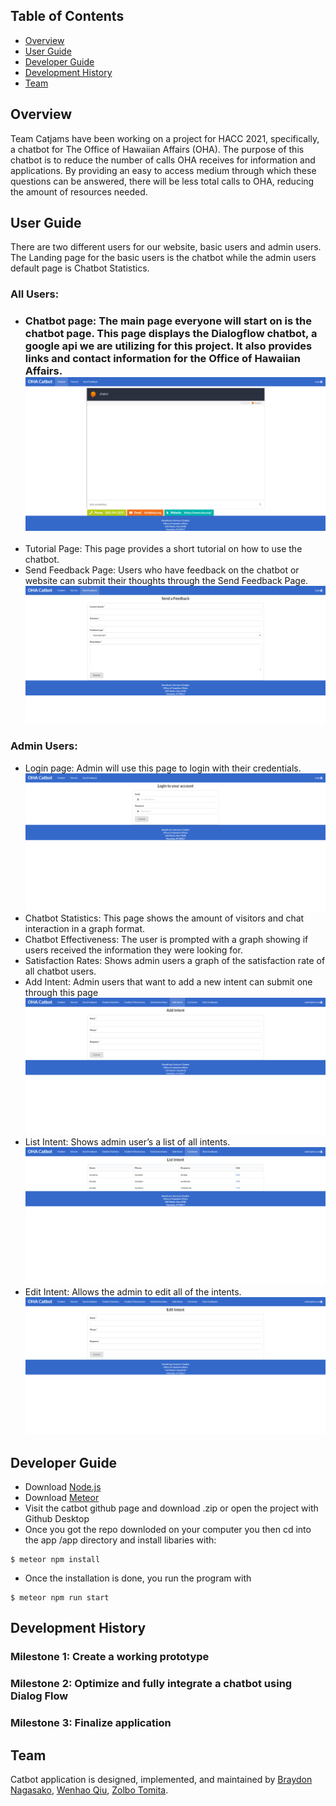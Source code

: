 ## Table of Contents
* [Overview](#overview)
* [User Guide](#user-guide)
* [Developer Guide](#developer-guide)
* [Development History](#developer-history)
* [Team](#team)

## Overview

Team Catjams have been working on a project for HACC 2021, specifically, a chatbot for The Office of Hawaiian Affairs (OHA). The purpose of this chatbot is to reduce the number of calls OHA receives for information and applications. By providing an easy to access medium through which these questions can be answered, there will be less total calls to OHA, reducing the amount of resources needed. 
  
## User Guide

There are two different users for our website, basic users and admin users. The Landing page for the basic users is the chatbot while the admin users default page is Chatbot Statistics. 
 ### All Users:  
 * ### Chatbot page: The main page everyone will start on is the chatbot page. This page displays the Dialogflow chatbot, a google api we are utilizing for this project. It 	also provides links and contact information for the Office of Hawaiian Affairs. ![](images/landing-page.jpg)
 * Tutorial Page: This page provides a short tutorial on how to use the chatbot.
 * Send Feedback Page: Users who have feedback on the chatbot or website can submit their thoughts through the Send Feedback Page.![](images/send-feedback.jpg)
 ### Admin Users: 
 * Login page: Admin will use this page to login with their credentials.![](images/login.jpg)
 * Chatbot Statistics: This page shows the amount of visitors and chat interaction in a graph format.
 * Chatbot Effectiveness: The user is prompted with a graph showing if users received the information they were looking for.
 * Satisfaction Rates: Shows admin users a graph of the satisfaction rate of all chatbot users.
 * Add Intent: Admin users that want to add a new intent can submit one through this page ![](images/add-intent.jpg)
 * List Intent: Shows admin user’s a list of all intents.![](images/list-intent.jpg)
 * Edit Intent: Allows the admin to edit all of the intents.![](images/edit-intent.jpg)
  
## Developer Guide

* Download [Node.js](https://nodejs.org/en/)
* Download [Meteor](https://www.meteor.com/)
* Visit the catbot github page and download .zip or open the project with Github Desktop
* Once you got the repo downloded on your computer you then cd into the app /app directory and install libaries with:
```
$ meteor npm install
```
* Once the installation is done, you run the program with
```
$ meteor npm run start
```

## Development History

### Milestone 1: Create a working prototype 
### Milestone 2: Optimize and fully integrate a chatbot using Dialog Flow
### Milestone 3: Finalize application 

## Team

Catbot application is designed, implemented, and maintained by [Braydon Nagasako](https://github.com/Breadonn), [Wenhao Qiu](https://github.com/wenhaoq20), [Zolbo Tomita](https://github.com/TomitaZ).


